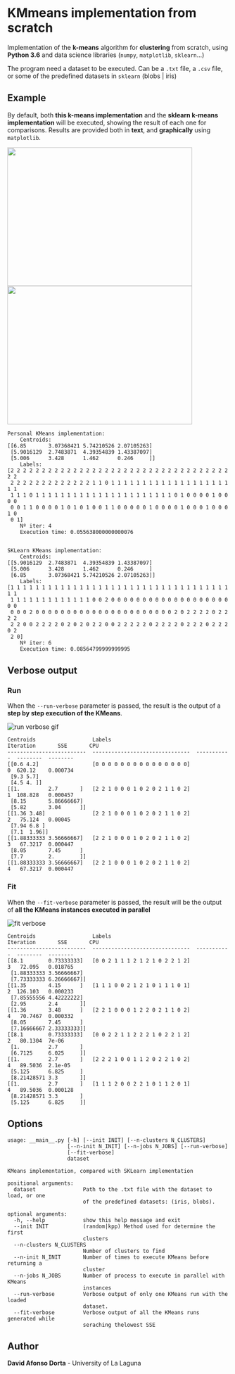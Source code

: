 # KMmeans implementation from scratch

Implementation of the __k-means__ algorithm for __clustering__ from scratch, using __Python 3.6__ and data science libraries (`numpy`, `matplotlib`, `sklearn`...)

The program need a dataset to be executed. Can be a `.txt` file, a `.csv` file, or some of the predefined datasets in `sklearn` (blobs | iris)

## Example

By default, both __this k-means implementation__ and the __sklearn k-means implementation__ will be executed, showing the result of each one for comparisons. Results are provided both in __text__, and __graphically__ using `matplotlib`.

<img src="https://i.imgur.com/ahGg7PH.png" width="420" height="315" /> <img src="https://i.imgur.com/zIw2bxj.png" width="420" height="315" />

```
Personal KMeans implementation:
	Centroids:
[[6.85       3.07368421 5.74210526 2.07105263]
 [5.9016129  2.7483871  4.39354839 1.43387097]
 [5.006      3.428      1.462      0.246     ]]
	Labels:
[2 2 2 2 2 2 2 2 2 2 2 2 2 2 2 2 2 2 2 2 2 2 2 2 2 2 2 2 2 2 2 2 2 2 2 2 2
 2 2 2 2 2 2 2 2 2 2 2 2 2 1 1 0 1 1 1 1 1 1 1 1 1 1 1 1 1 1 1 1 1 1 1 1 1
 1 1 1 0 1 1 1 1 1 1 1 1 1 1 1 1 1 1 1 1 1 1 1 1 1 1 0 1 0 0 0 0 1 0 0 0 0
 0 0 1 1 0 0 0 0 1 0 1 0 1 0 0 1 1 0 0 0 0 0 1 0 0 0 0 1 0 0 0 1 0 0 0 1 0
 0 1]
	Nº iter: 4
	Execution time: 0.055638000000000076


SKLearn KMeans implementation:
	Centroids:
[[5.9016129  2.7483871  4.39354839 1.43387097]
 [5.006      3.428      1.462      0.246     ]
 [6.85       3.07368421 5.74210526 2.07105263]]
	Labels:
[1 1 1 1 1 1 1 1 1 1 1 1 1 1 1 1 1 1 1 1 1 1 1 1 1 1 1 1 1 1 1 1 1 1 1 1 1
 1 1 1 1 1 1 1 1 1 1 1 1 1 0 0 2 0 0 0 0 0 0 0 0 0 0 0 0 0 0 0 0 0 0 0 0 0
 0 0 0 2 0 0 0 0 0 0 0 0 0 0 0 0 0 0 0 0 0 0 0 0 0 0 2 0 2 2 2 2 0 2 2 2 2
 2 2 0 0 2 2 2 2 0 2 0 2 0 2 2 0 0 2 2 2 2 2 0 2 2 2 2 0 2 2 2 0 2 2 2 0 2
 2 0]
	Nº iter: 6
	Execution time: 0.08564799999999995
```

## Verbose output

### Run

When the `--run-verbose` parameter is passed, the result is the output of a __step by step execution of the KMeans__.

![run verbose gif](https://i.imgur.com/CZjx1H4.gif)
```
Centroids                  Labels                             Iteration       SSE       CPU
-------------------------  -------------------------------  -----------  --------  --------
[[0.6 4.2]                 [0 0 0 0 0 0 0 0 0 0 0 0 0 0 0]            0  620.12    0.000734
 [9.3 5.7]
 [4.5 4. ]]
[[1.         2.7       ]   [2 2 1 0 0 0 1 0 2 0 2 1 1 0 2]            1  108.828   0.000457
 [8.15       5.86666667]
 [5.82       3.04      ]]
[[1.36 3.48]               [2 2 1 0 0 0 1 0 2 0 2 1 1 0 2]            2   75.124   0.00045
 [7.94 6.8 ]
 [7.1  1.96]]
[[1.88333333 3.56666667]   [2 2 1 0 0 0 1 0 2 0 2 1 1 0 2]            3   67.3217  0.000447
 [8.05       7.45      ]
 [7.7        2.        ]]
[[1.88333333 3.56666667]   [2 2 1 0 0 0 1 0 2 0 2 1 1 0 2]            4   67.3217  0.000447
```

### Fit

When the `--fit-verbose` parameter is passed, the result will be the output of __all the KMeans instances executed in parallel__

![fit verbose](https://i.imgur.com/RtwfTry.gif)

```
Centroids                  Labels                             Iteration       SSE       CPU
-------------------------  -------------------------------  -----------  --------  --------
[[8.1        0.73333333]   [0 0 2 1 1 1 2 1 2 1 0 2 2 1 2]            3   72.095   0.018765
 [1.88333333 3.56666667]
 [7.73333333 6.26666667]]
[[1.35       4.15      ]   [1 1 1 0 0 2 1 2 1 0 1 1 1 0 1]            2  126.103   0.000233
 [7.85555556 4.42222222]
 [2.95       2.4       ]]
[[1.36       3.48      ]   [2 2 1 0 0 0 1 2 2 0 2 1 1 0 2]            4   70.7467  0.000332
 [8.05       7.45      ]
 [7.16666667 2.33333333]]
[[8.1        0.73333333]   [0 0 2 2 1 1 2 2 2 1 0 2 2 1 2]            2   80.1304  7e-06
 [1.         2.7       ]
 [6.7125     6.025     ]]
[[1.         2.7       ]   [2 2 2 1 0 0 1 1 2 0 2 2 1 0 2]            4   89.5036  2.1e-05
 [5.125      6.825     ]
 [8.21428571 3.3       ]]
[[1.         2.7       ]   [1 1 1 2 0 0 2 2 1 0 1 1 2 0 1]            4   89.5036  0.000128
 [8.21428571 3.3       ]
 [5.125      6.825     ]]
 ```

## Options

```
usage: __main__.py [-h] [--init INIT] [--n-clusters N_CLUSTERS]
                   [--n-init N_INIT] [--n-jobs N_JOBS] [--run-verbose]
                   [--fit-verbose]
                   dataset

KMeans implementation, compared with SKLearn implementation

positional arguments:
  dataset               Path to the .txt file with the dataset to load, or one
                        of the predefined datasets: (iris, blobs).

optional arguments:
  -h, --help            show this help message and exit
  --init INIT           (random|kpp) Method used for determine the first
                        clusters
  --n-clusters N_CLUSTERS
                        Number of clusters to find
  --n-init N_INIT       Number of times to execute KMeans before returning a
                        cluster
  --n-jobs N_JOBS       Number of process to execute in parallel with KMeans
                        instances
  --run-verbose         Verbose output of only one KMeans run with the loaded
                        dataset.
  --fit-verbose         Verbose output of all the KMeans runs generated while
                        seraching thelowest SSE
```

## Author

__David Afonso Dorta__ - University of La Laguna
